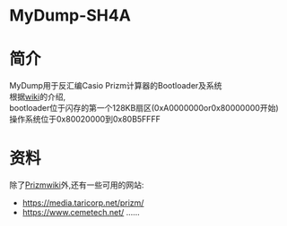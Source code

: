 # MyDump-SH4A

简介
===
MyDump用于反汇编Casio Prizm计算器的Bootloader及系统  
根据[wiki](https://prizm.cemetech.net/index.php?title=Prizm_Programming_Portal)的介绍,<br>
bootloader位于闪存的第一个128KB扇区(0xA0000000or0x80000000开始)<br>
操作系统位于0x80020000到0x80B5FFFF<br>

资料
===
除了[Prizmwiki](https://prizm.cemetech.net/index.php?title=Prizm_Programming_Portal)外,还有一些可用的网站:<br>
* https://media.taricorp.net/prizm/
* https://www.cemetech.net/
......
